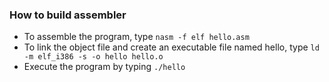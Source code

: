 ### How to build assembler

* To assemble the program, type
`nasm -f elf hello.asm`
* To link the object file and create an executable file named hello, type
`ld -m elf_i386 -s -o hello hello.o`
* Execute the program by typing
`./hello`
